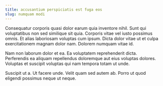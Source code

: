```yaml
---
title: accusantium perspiciatis est fuga eos
slug: numquam modi
---
```


Consequatur corporis quasi dolor earum quia inventore nihil. Sunt qui voluptatibus non sed similique sit quia. Corporis vitae vel iusto possimus omnis. Et alias laboriosam voluptas cum ipsum. Dicta dolor vitae ut et culpa exercitationem magnam dolor nam. Dolorem numquam vitae id.

Nam non laborum dolor et ea. Ea voluptatem reprehenderit dicta. Perferendis ea aliquam repellendus doloremque aut eius voluptas dolores. Voluptas et suscipit voluptas qui nam tempora totam ut unde.

Suscipit ut a. Ut facere unde. Velit quam sed autem ab. Porro ut quod eligendi possimus neque ut neque.
